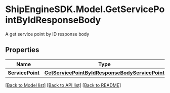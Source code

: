 # ShipEngineSDK.Model.GetServicePointByIdResponseBody
A get service point by ID response body

## Properties

Name | Type | Description | Notes
------------ | ------------- | ------------- | -------------
**ServicePoint** | [**GetServicePointByIdResponseBodyServicePoint**](GetServicePointByIdResponseBodyServicePoint.md) |  | [optional] 

[[Back to Model list]](../README.md#documentation-for-models) [[Back to API list]](../README.md#documentation-for-api-endpoints) [[Back to README]](../README.md)

